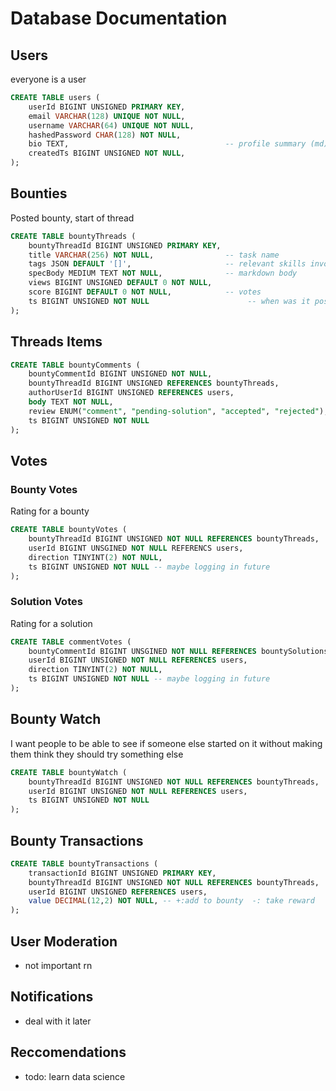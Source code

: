 # Database Documentation

## Users
everyone is a user
```sql
CREATE TABLE users (
    userId BIGINT UNSIGNED PRIMARY KEY,
    email VARCHAR(128) UNIQUE NOT NULL,
    username VARCHAR(64) UNIQUE NOT NULL,
    hashedPassword CHAR(128) NOT NULL,
    bio TEXT,                                   -- profile summary (md)
    createdTs BIGINT UNSIGNED NOT NULL,
);
```

## Bounties
Posted bounty, start of thread
```sql
CREATE TABLE bountyThreads (
    bountyThreadId BIGINT UNSIGNED PRIMARY KEY,
    title VARCHAR(256) NOT NULL,                -- task name
    tags JSON DEFAULT '[]',                     -- relevant skills involved
    specBody MEDIUM TEXT NOT NULL,              -- markdown body
    views BIGINT UNSIGNED DEFAULT 0 NOT NULL,
    score BIGINT DEFAULT 0 NOT NULL,            -- votes
    ts BIGINT UNSIGNED NOT NULL                      -- when was it posted
);
```

## Threads Items
```sql
CREATE TABLE bountyComments (
    bountyCommentId BIGINT UNSIGNED NOT NULL,
    bountyThreadId BIGINT UNSIGNED REFERENCES bountyThreads,
    authorUserId BIGINT UNSIGNED REFERENCES users,
    body TEXT NOT NULL,
    review ENUM("comment", "pending-solution", "accepted", "rejected"), -- OP review
    ts BIGINT UNSIGNED NOT NULL
);
```

## Votes

### Bounty Votes
Rating for a bounty
```sql
CREATE TABLE bountyVotes (
    bountyThreadId BIGINT UNSIGNED NOT NULL REFERENCES bountyThreads,
    userId BIGINT UNSGINED NOT NULL REFERENCS users,
    direction TINYINT(2) NOT NULL,
    ts BIGINT UNSIGNED NOT NULL -- maybe logging in future
);
```

### Solution Votes
Rating for a solution
```sql
CREATE TABLE commentVotes (
    bountyCommentId BIGINT UNSGINED NOT NULL REFERENCES bountySolutions,
    userId BIGINT UNSIGNED NOT NULL REFERENCES users,
    direction TINYINT(2) NOT NULL,
    ts BIGINT UNSIGNED NOT NULL -- maybe logging in future
);
```


## Bounty Watch
I want people to be able to see if someone else started on it without making them think they should try something else
```sql
CREATE TABLE bountyWatch (
    bountyThreadId BIGINT UNSIGNED NOT NULL REFERENCES bountyThreads,
    userId BIGINT UNSIGNED NOT NULL REFERENCES users,
    ts BIGINT UNSIGNED NOT NULL
);
```

## Bounty Transactions
```sql
CREATE TABLE bountyTransactions (
    transactionId BIGINT UNSIGNED PRIMARY KEY,
    bountyThreadId BIGINT UNSIGNED NOT NULL REFERENCES bountyThreads,
    userId BIGINT UNSIGNED REFERENCES users,
    value DECIMAL(12,2) NOT NULL, -- +:add to bounty  -: take reward
);
```


## User Moderation
- not important rn

## Notifications
- deal with it later

## Reccomendations
- todo: learn data science